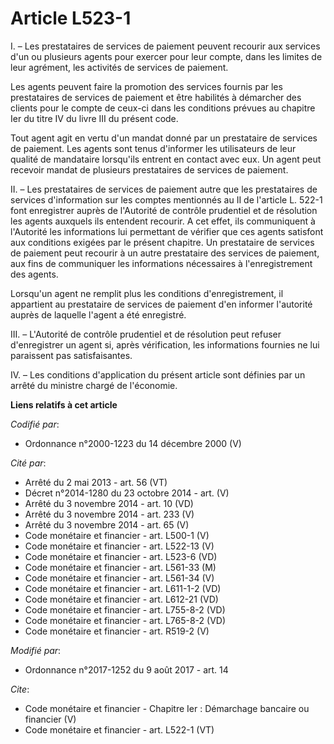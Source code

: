 # Article L523-1

I. – Les prestataires de services de paiement peuvent recourir aux services d'un ou plusieurs agents pour exercer pour leur
compte, dans les limites de leur agrément, les activités de services de paiement. 

Les agents peuvent faire la promotion des services fournis par les prestataires de services de paiement et être habilités à
démarcher des clients pour le compte de ceux-ci dans les conditions prévues au chapitre Ier du titre IV du livre III du
présent code. 

Tout agent agit en vertu d'un mandat donné par un prestataire de services de paiement. Les agents sont tenus d'informer les
utilisateurs de leur qualité de mandataire lorsqu'ils entrent en contact avec eux. Un agent peut recevoir mandat de plusieurs
prestataires de services de paiement. 

II. – Les prestataires de services de paiement autre que les prestataires de services d'information sur les comptes
mentionnés au II de l'article L. 522-1 font enregistrer auprès de l'Autorité de contrôle prudentiel et de résolution les
agents auxquels ils entendent recourir. A cet effet, ils communiquent à l'Autorité les informations lui permettant de
vérifier que ces agents satisfont aux conditions exigées par le présent chapitre. Un prestataire de services de paiement peut
recourir à un autre prestataire des services de paiement, aux fins de communiquer les informations nécessaires à
l'enregistrement des agents. 

Lorsqu'un agent ne remplit plus les conditions d'enregistrement, il appartient au prestataire de services de paiement d'en
informer l'autorité auprès de laquelle l'agent a été enregistré. 

III. – L'Autorité de contrôle prudentiel et de résolution peut refuser d'enregistrer un agent si, après vérification, les
informations fournies ne lui paraissent pas satisfaisantes. 

IV. – Les conditions d'application du présent article sont définies par un arrêté du ministre chargé de l'économie.

**Liens relatifs à cet article**

_Codifié par_:

  - Ordonnance n°2000-1223 du 14 décembre 2000 (V)

_Cité par_:

  - Arrêté du 2 mai 2013 - art. 56 (VT)
  - Décret n°2014-1280 du 23 octobre 2014 - art. (V)
  - Arrêté du 3 novembre 2014 - art. 10 (VD)
  - Arrêté du 3 novembre 2014 - art. 233 (V)
  - Arrêté du 3 novembre 2014 - art. 65 (V)
  - Code monétaire et financier - art. L500-1 (V)
  - Code monétaire et financier - art. L522-13 (V)
  - Code monétaire et financier - art. L523-6 (VD)
  - Code monétaire et financier - art. L561-33 (M)
  - Code monétaire et financier - art. L561-34 (V)
  - Code monétaire et financier - art. L611-1-2 (VD)
  - Code monétaire et financier - art. L612-21 (VD)
  - Code monétaire et financier - art. L755-8-2 (VD)
  - Code monétaire et financier - art. L765-8-2 (VD)
  - Code monétaire et financier - art. R519-2 (V)

_Modifié par_:

  - Ordonnance n°2017-1252 du 9 août 2017 - art. 14

_Cite_:

  - Code monétaire et financier -  Chapitre Ier : Démarchage bancaire ou financier (V)
  - Code monétaire et financier - art. L522-1 (VT)
